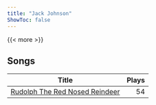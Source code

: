 ```yaml
---
title: "Jack Johnson"
ShowToc: false
---
```


{{< more >}}

## Songs
Title | Plays 
----- | -----: 
[Rudolph The Red Nosed Reindeer](/songs/rudolph-the-red-nosed-reindeer) | 54

